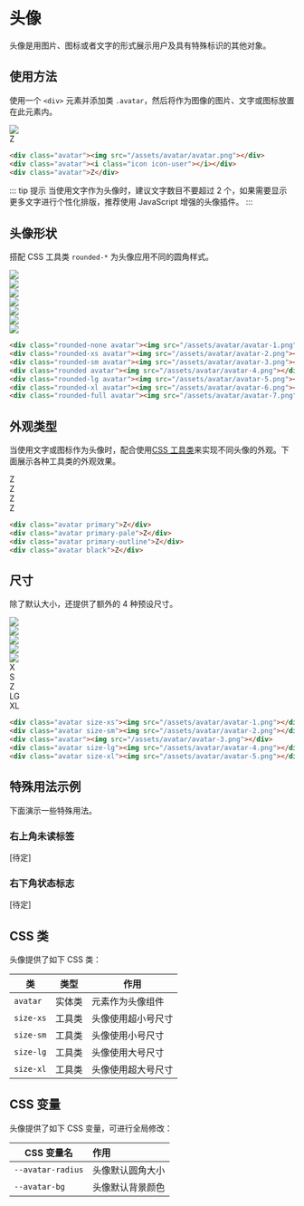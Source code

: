 # 头像

头像是用图片、图标或者文字的形式展示用户及具有特殊标识的其他对象。

## 使用方法

使用一个 `<div>` 元素并添加类 `.avatar`，然后将作为图像的图片、文字或图标放置在此元素内。

<Example class="flex gap-4">
  <div class="avatar"><img src="/assets/avatar/avatar.png"></div>
  <div class="avatar"><i class="icon icon-user"></i></div>
  <div class="avatar">Z</div>
</Example>

```html
<div class="avatar"><img src="/assets/avatar/avatar.png"></div>
<div class="avatar"><i class="icon icon-user"></i></div>
<div class="avatar">Z</div>
```

::: tip 提示
当使用文字作为头像时，建议文字数目不要超过 2 个，如果需要显示更多文字进行个性化排版，推荐使用 JavaScript 增强的头像插件。
:::

## 头像形状

搭配 CSS 工具类 `rounded-*` 为头像应用不同的圆角样式。

<Example class="flex flex-wrap gap-4">
  <div class="rounded-none avatar"><img src="/assets/avatar/avatar-1.png"></div>
  <div class="rounded-xs avatar"><img src="/assets/avatar/avatar-2.png"></div>
  <div class="rounded-sm avatar"><img src="/assets/avatar/avatar-3.png"></div>
  <div class="rounded avatar"><img src="/assets/avatar/avatar-4.png"></div>
  <div class="rounded-lg avatar"><img src="/assets/avatar/avatar-5.png"></div>
  <div class="rounded-xl avatar"><img src="/assets/avatar/avatar-6.png"></div>
  <div class="rounded-full avatar"><img src="/assets/avatar/avatar-7.png"></div>
</Example>

```html
<div class="rounded-none avatar"><img src="/assets/avatar/avatar-1.png"></div>
<div class="rounded-xs avatar"><img src="/assets/avatar/avatar-2.png"></div>
<div class="rounded-sm avatar"><img src="/assets/avatar/avatar-3.png"></div>
<div class="rounded avatar"><img src="/assets/avatar/avatar-4.png"></div>
<div class="rounded-lg avatar"><img src="/assets/avatar/avatar-5.png"></div>
<div class="rounded-xl avatar"><img src="/assets/avatar/avatar-6.png"></div>
<div class="rounded-full avatar"><img src="/assets/avatar/avatar-7.png"></div>
```
## 外观类型

当使用文字或图标作为头像时，配合使用[CSS 工具类](/utilities/)来实现不同头像的外观。下面展示各种工具类的外观效果。

<Example class="flex flex-wrap gap-4">
  <div class="avatar primary">Z</div>
  <div class="avatar primary-pale">Z</div>
  <div class="avatar primary-outline">Z</div>
  <div class="avatar black">Z</div>
</Example>

```html
<div class="avatar primary">Z</div>
<div class="avatar primary-pale">Z</div>
<div class="avatar primary-outline">Z</div>
<div class="avatar black">Z</div>
```

## 尺寸

除了默认大小，还提供了额外的 4 种预设尺寸。

<Example class="space-y-4">
  <div class="flex flex-wrap items-end gap-4">
    <div class="avatar size-xs"><img src="/assets/avatar/avatar-1.png"></div>
    <div class="avatar size-sm"><img src="/assets/avatar/avatar-2.png"></div>
    <div class="avatar"><img src="/assets/avatar/avatar-3.png"></div>
    <div class="avatar size-lg"><img src="/assets/avatar/avatar-4.png"></div>
    <div class="avatar size-xl"><img src="/assets/avatar/avatar-5.png"></div>
  </div>
  <div class="flex flex-wrap items-end gap-4">
    <div class="avatar size-xs">X</div>
    <div class="avatar size-sm">S</div>
    <div class="avatar">Z</div>
    <div class="avatar size-lg">LG</div>
    <div class="avatar size-xl">XL</div>
  </div>
</Example>

```html
<div class="avatar size-xs"><img src="/assets/avatar/avatar-1.png"></div>
<div class="avatar size-sm"><img src="/assets/avatar/avatar-2.png"></div>
<div class="avatar"><img src="/assets/avatar/avatar-3.png"></div>
<div class="avatar size-lg"><img src="/assets/avatar/avatar-4.png"></div>
<div class="avatar size-xl"><img src="/assets/avatar/avatar-5.png"></div>
```

## 特殊用法示例

下面演示一些特殊用法。

### 右上角未读标签

[待定]

### 右下角状态标志

[待定]

## CSS 类

头像提供了如下 CSS 类：

| 类        | 类型           | 作用  |
| ------------- |:-------------:| ----- |
| `avatar`      | 实体类 | 元素作为头像组件 |
| `size-xs`      | 工具类      |   头像使用超小号尺寸 |
| `size-sm`      | 工具类      |   头像使用小号尺寸 |
| `size-lg`      | 工具类      |   头像使用大号尺寸 |
| `size-xl`      | 工具类      |   头像使用超大号尺寸 |

## CSS 变量

头像提供了如下 CSS 变量，可进行全局修改：

| CSS 变量名        | 作用           |
| ------------- |:------------- |
| `--avatar-radius`      | 头像默认圆角大小 |
| `--avatar-bg`      | 头像默认背景颜色 |
